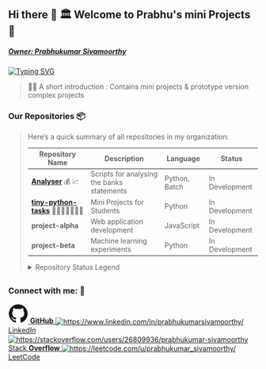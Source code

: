 
## Hi there 👋 🏛️ Welcome to Prabhu's mini Projects 🏢 

<h5 align="left">
  <a href="https://github.com/PrabhukumarSivamoorthy">
    Owner: Prabhukumar Sivamoorthy
  </a>
</h5>

[![Typing SVG](https://readme-typing-svg.demolab.com?font=Fira+Code&pause=1000&center=true&vCenter=true&width=900&lines=Welcome+to+my+Mini+Projects+Hub;All+Mini+Projects+are+mentioned+in+the+Summary+table+(Our+Repositories))](https://git.io/typing-svg)

>🙋‍♀️ A short introduction : Contains  mini projects &amp; prototype version complex projects 

### Our Repositories 📦

> Here’s a quick summary of all repositories in my organization:
>
>| Repository Name | Description                          | Language   | Status        |
>|------------------|--------------------------------------|------------|---------------|
>| **[Analyser](https://github.com/Prabhu-s-mini-projects/Analyser)** 💰 📈| Scripts for analysing the banks statements       | Python, Batch | In Development        |
>| **[tiny-python-tasks](https://github.com/Prabhu-s-mini-projects/tiny-python-tasks)**  👩🏻‍💻📓✍🏻💡 | Mini Projects for Students              | Python     | In Development |
>| **project-alpha**  | Web application development         | JavaScript | In Development        |
>| **project-beta** | Machine learning experiments        | Python     | In Development       |
>
>
><details closed>
>  <summary>Repository Status Legend</summary>
>    <p> </p>
>    <p>- <b>Active</b>: Actively maintained and regularly updated.</p>
>    <p>- <b>In Development</b>: Under active development with ongoing updates.</p>
>    <p>- <b>Archived</b>: No longer actively maintained.</p>
></details>
>
##

<!-- Used tag to avoid a line below -->
<h3 align="left">
 Connect with me: 🤝
</h2>

<!-- created a container to hold all the links and align to left -->
<p align="left">

   <!-- Linkedin -->
  <a href="https://github.com/PrabhukumarSivamoorthy" target="_blank" rel="noreferrer">
    <img src="https://raw.githubusercontent.com/devicons/devicon/master/icons/github/github-original.svg" alt="[GitHub profile](https://github.com/PrabhukumarSivamoorthy)" width="40" height="40"/>
    <b>GitHub</b>
  </a>

 <!-- Linkedin -->
 <a href="https://linkedin.com/in/https://www.linkedin.com/in/prabhukumarsivamoorthy/" target="blank">
   <img align="center" src="https://raw.githubusercontent.com/rahuldkjain/github-profile-readme-generator/master/src/images/icons/Social/linked-in-alt.svg" alt="https://www.linkedin.com/in/prabhukumarsivamoorthy/" height="30" width="40" />
  LinkedIn
 </a>

 <!-- Stack overflow -->
 <a href="https://stackoverflow.com/users/https://stackoverflow.com/users/26809936/prabhukumar-sivamoorthy" target="blank">
   <img align="center" src="https://raw.githubusercontent.com/rahuldkjain/github-profile-readme-generator/master/src/images/icons/Social/stack-overflow.svg" alt="https://stackoverflow.com/users/26809936/prabhukumar-sivamoorthy" height="30"        width="40" />
  Stack <b>Overflow</b>
 </a>

 <!-- Leetcode -->
 <a href="https://www.leetcode.com/https://leetcode.com/u/prabhukumar_sivamoorthy/" target="blank">
  <img align="center" src="https://raw.githubusercontent.com/rahuldkjain/github-profile-readme-generator/master/src/images/icons/Social/leet-code.svg" alt="https://leetcode.com/u/prabhukumar_sivamoorthy/" height="30" width="40" />
  LeetCode
 </a>
</p>



##

## 




<!--
steaks
![Anurag's github stats](https://github-readme-stats.vercel.app/api?username=prabhukumarsivamoorthy&orgs=Prabhu-s-mini-projects)
**Here are some ideas to get you started:**

🙋‍♀️ A short introduction - what is your organization all about?
🌈 Contribution guidelines - how can the community get involved?
👩‍💻 Useful resources - where can the community find your docs? Is there anything else the community should know?
🍿 Fun facts - what does your team eat for breakfast?
🧙 Remember, you can do mighty things with the power of [Markdown](https://docs.github.com/github/writing-on-github/getting-started-with-writing-and-formatting-on-github/basic-writing-and-formatting-syntax)
-->
